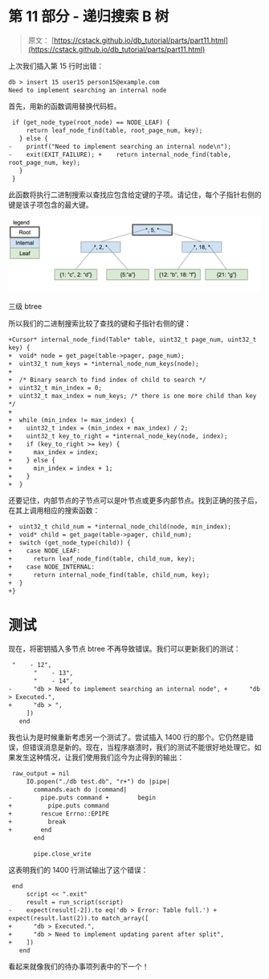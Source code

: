# 第 11 部分 - 递归搜索 B 树

> 原文： [https://cstack.github.io/db_tutorial/parts/part11.html](https://cstack.github.io/db_tutorial/parts/part11.html)

上次我们插入第 15 行时出错：

```
db > insert 15 user15 person15@example.com
Need to implement searching an internal node 
```

首先，用新的函数调用替换代码桩。

```
 if (get_node_type(root_node) == NODE_LEAF) {
     return leaf_node_find(table, root_page_num, key);
   } else {
-    printf("Need to implement searching an internal node\n");
-    exit(EXIT_FAILURE); +    return internal_node_find(table, root_page_num, key);
   }
 } 
```

此函数将执行二进制搜索以查找应包含给定键的子项。请记住，每个子指针右侧的键是该子项包含的最大键。

![three-level btree](img/eea28b7eb6f1a4e6b88a19cac22373d5.jpg)

三级 btree

所以我们的二进制搜索比较了查找的键和子指针右侧的键：

```
+Cursor* internal_node_find(Table* table, uint32_t page_num, uint32_t key) {
+  void* node = get_page(table->pager, page_num);
+  uint32_t num_keys = *internal_node_num_keys(node);
+
+  /* Binary search to find index of child to search */
+  uint32_t min_index = 0;
+  uint32_t max_index = num_keys; /* there is one more child than key */
+
+  while (min_index != max_index) {
+    uint32_t index = (min_index + max_index) / 2;
+    uint32_t key_to_right = *internal_node_key(node, index);
+    if (key_to_right >= key) {
+      max_index = index;
+    } else {
+      min_index = index + 1;
+    }
+  } 
```

还要记住，内部节点的子节点可以是叶节点或更多内部节点。找到正确的孩子后，在其上调用相应的搜索函数：

```
+  uint32_t child_num = *internal_node_child(node, min_index);
+  void* child = get_page(table->pager, child_num);
+  switch (get_node_type(child)) {
+    case NODE_LEAF:
+      return leaf_node_find(table, child_num, key);
+    case NODE_INTERNAL:
+      return internal_node_find(table, child_num, key);
+  }
+} 
```

# 测试

现在，将密钥插入多节点 btree 不再导致错误。我们可以更新我们的测试：

```
 "    - 12",
       "    - 13",
       "    - 14",
-      "db > Need to implement searching an internal node", +      "db > Executed.",
+      "db > ",
     ])
   end 
```

我也认为是时候重新考虑另一个测试了。尝试插入 1400 行的那个。它仍然是错误，但错误消息是新的。现在，当程序崩溃时，我们的测试不能很好地处理它。如果发生这种情况，让我们使用我们迄今为止得到的输出：

```
 raw_output = nil
     IO.popen("./db test.db", "r+") do |pipe|
       commands.each do |command|
-        pipe.puts command +        begin
+          pipe.puts command
+        rescue Errno::EPIPE
+          break
+        end
       end

       pipe.close_write 
```

这表明我们的 1400 行测试输出了这个错误：

```
 end
     script << ".exit"
     result = run_script(script)
-    expect(result[-2]).to eq('db > Error: Table full.') +    expect(result.last(2)).to match_array([
+      "db > Executed.",
+      "db > Need to implement updating parent after split",
+    ])
   end 
```

看起来就像我们的待办事项列表中的下一个！